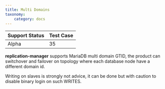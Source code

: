 ```yaml
---
title: Multi Domains
taxonomy:
    category: docs
---
```

| Support Status  | Test Case |  
| ----------------|-----------|
| Alpha      | 35 |       

**replication-manager** supports MariaDB multi domain GTID, the product can switchover and failover on topology where each database node have a different domain id.

Writing on slaves is strongly not advice, it can be done but with caution to disable binary login on such WRITES.
